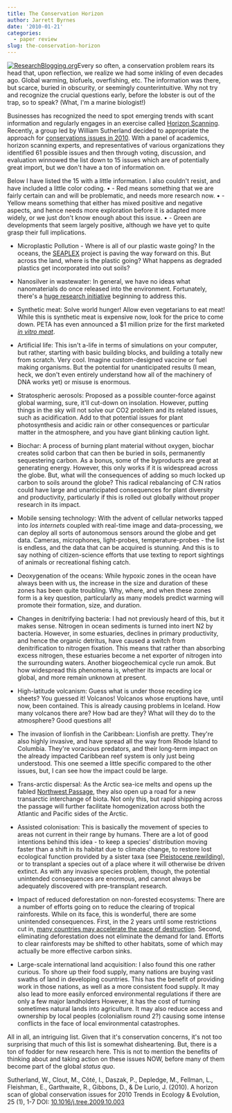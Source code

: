 ```yaml
---
title: The Conservation Horizon
author: Jarrett Byrnes
date: '2010-01-21'
categories:
  - paper review
slug: the-conservation-horizon
---
```


[![ResearchBlogging.org](http://www.researchblogging.org/public/citation_icons/rb2_large_gray.png)](http://www.researchblogging.org)Every so often, a conservation problem rears its head that, upon reflection, we realize we had some inkling of even decades ago.  Global warming, biofuels, overfishing, etc.  The information was there, but scarce, buried in obscurity, or seemingly counterintuitive.  Why not try and recognize the crucial questions early, before the lobster is out of the trap, so to speak? (What, I'm a marine biologist!)

Businesses has recognized the need to spot emerging trends with scant information and regularly engages in an exercise called [Horizon Scanning](http://practicalforesight.wetpaint.com/page/Horizon+Scanning).  Recently, a group led by William Sutherland decided to appropriate the approach for [conservations issues in 2010](http://dx.doi.org/10.1016/j.tree.2009.10.003).  With a panel of academics, horizon scanning experts, and representatives of various organizations they identified 61 possible issues and then through voting, discussion, and evaluation winnowed the list down to 15 issues which are of potentially great import, but we don't have a ton of information on.

Below I have listed the 15 with a little information.  I also couldn't resist, and have included a little color coding.  • - Red means something that we are fairly certain can and will be problematic, and needs more research now. • - Yellow means something that either has mixed positive and negative aspects, and hence needs more exploration before it is adapted more widely, or we just don't know enough about this issue. • - Green are developments that seem largely positive, although we have yet to quite grasp their full implications.

  * Microplastic Pollution - Where is all of our plastic waste going?  In the oceans, the [SEAPLEX](http://seaplexscience.com/) project is paving the way forward on this.  But across the land, where is the plastic going?  What happens as degraded plastics get incorporated into out soils?

  * Nanosilver in wastewater: In general, we have no ideas what nanomaterials do once released into the environment. Fortunately, there's a [huge research initiative](http://www.cein.ucsb.edu/) beginning to address this.

  * Synthetic meat: Solve world hunger!  Allow even vegetarians to eat meat!  While this is synthetic meat is expensive now, look for the price to come down.  PETA has even announced a $1 million prize for the first marketed [_in vitro meat_](http://www.peta.org/feat_in_vitro_contest.asp).

  * Artificial life: This isn't a-life in terms of simulations on your computer, but rather, starting with basic building blocks, and building a totally new from scratch.  Very cool.  Imagine custom-designed vaccine or fuel making organisms.  But the potential for unanticipated results (I mean, heck, we don't even entirely understand how all of the machinery of DNA works yet) or misuse is enormous.

  * Stratospheric aerosols: Proposed as a possible counter-force against global warming, sure, it'll cut-down on insolation.  However, putting things in the sky will not solve our CO2 problem and its related issues, such as acidification.  Add to that potential issues for plant photosynthesis and acidic rain or other consequences or particular matter in the atmosphere, and you have giant blinking caution light.

  * Biochar: A process of burning plant material without oxygen, biochar creates solid carbon that can then be buried in soils, permanently sequestering carbon.  As a bonus, some of the byproducts are great at generating energy.  However, this only works if it is widespread across the globe.  But, what will the consequences of adding so much locked up carbon to soils around the globe?  This radical rebalancing of C:N ratios could have large and unanticipated consequences for plant diversity and productivity, particularly if this is rolled out globally without proper research in its impact.

  * Mobile sensing technology: With the advent of cellular networks tapped into _los internets_ coupled with real-time image and data-processing, we can deploy all sorts of autonomous sensors around the globe and get data.  Cameras, microphones, light-probes, temperature-probes - the list is endless, and the data that can be acquired is stunning.  And this is to say nothing of citizen-science efforts that use texting to report sightings of animals or recreational fishing catch.

  * Deoxygenation of the oceans: While hypoxic zones in the ocean have always been with us, the increase in the size and duration of these zones has been quite troubling.  Why, where, and when these zones form is a key question, particularly as many models predict warming will promote their formation, size, and duration.

  * Changes in denitrifying bacteria: I had not previously heard of this, but it makes sense.  Nitrogen in ocean sediments is turned into inert N2 by bacteria.  However, in some estuaries, declines in primary productivity, and hence the organic detritus, have caused a switch from denitrification to nitrogen fixation.  This means that rather than absorbing excess nitrogen, these estuaries become a net exporter of nitrogen into the surrounding waters.  Another biogeochemical cycle run amok.  But how widespread this phenomena is, whether its impacts are local or global, and more remain unknown at present.

  * High-latitude volcanism: Guess what is under those receding ice sheets?  You guessed it!  Volcanos!  Volcanos whose eruptions have, until now, been contained.  This is already causing problems in Iceland.  How many volcanos there are?  How bad are they?  What will they do to the atmosphere?  Good questions all!

  * The invasion of lionfish in the Caribbean: Lionfish are pretty.  They're also highly invasive, and have spread all the way from Rhode Island to Columbia.  They're voracious predators, and their long-term impact on the already impacted Caribbean reef system is only just being understood.  This one seemed a little specific compared to the other issues, but, I can see how the impact could be large.

  * Trans-arctic dispersal: As the Arctic sea-ice melts and opens up the fabled [Northwest Passage](http://popup.lala.com/popup/1657606142623350826), they also open up a road for a new transarctic interchange of biota.  Not only this, but rapid shipping across the passage will further facilitate homogenization across both the Atlantic and Pacific sides of the Arctic.

  * Assisted colonisation: This is basically the movement of species to areas not current in their range by humans.  There are a lot of good intentions behind this idea - to keep a species' distribution moving faster than a shift in its habitat due to climate change, to restore lost ecological function provided by a sister taxa (see [Pleistocene rewilding](http://www.rewilding.org/pleistocene_rewilding.html)), or to transplant a species out of a place where it will otherwise be driven extinct.  As with any invasive species problem, though, the potential unintended consequences are enormous, and cannot always be adequately discovered with pre-transplant research.

  * Impact of reduced deforestation on non-forested ecosystems: There are a number of efforts going on to reduce the clearing of tropical rainforests.  While on its face, this is wonderful, there are some unintended consequences.  First, in the 2 years until some restrictions cut in, [many countries may accelerate the pace of destruction](http://dx.doi.org/10.1111/j.1523-1739.2009.01391.x).  Second, eliminating deforestation does not eliminate the demand for land.  Efforts to clear rainforests may be shifted to other habitats, some of which may actually be more effective carbon sinks.

  * Large-scale international land acquisition: I also found this one rather curious.  To shore up their food supply, many nations are buying vast swaths of land in developing countries.  This has the benefit of providing work in those nations, as well as a more consistent food supply. It may also lead to more easily enforced environmental regulations if there are only a few major landholders However, it has the cost of turning sometimes natural lands into agriculture.  It may also reduce access and ownership by local peoples (colonialism round 2?) causing some intense conflicts in the face of local environmental catastrophes.

All in all, an intriguing list.  Given that it's conservation concerns, it's not too surprising that much of this list is somewhat disheartening.  But, there is a ton of fodder for new research here.  This is not to mention the benefits of thinking about and taking action on these issues NOW, before many of them become part of the global _status quo_.

Sutherland, W., Clout, M., Côté, I., Daszak, P., Depledge, M., Fellman, L., Fleishman, E., Garthwaite, R., Gibbons, D., & De Lurio, J. (2010). A horizon scan of global conservation issues for 2010 Trends in Ecology & Evolution, 25 (1), 1-7 DOI: [10.1016/j.tree.2009.10.003](http://dx.doi.org/10.1016/j.tree.2009.10.003)
